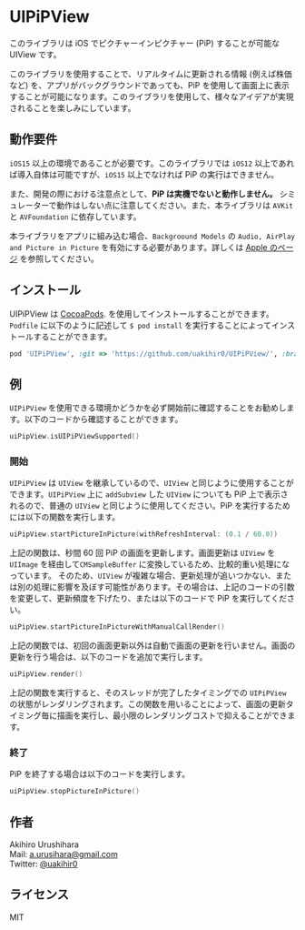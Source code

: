 # UIPiPView

<!--
[![Version](https://img.shields.io/cocoapods/v/UIPiPView.svg?style=flat)](https://cocoapods.org/pods/UIPiPView)
[![License](https://img.shields.io/cocoapods/l/UIPiPView.svg?style=flat)](https://cocoapods.org/pods/UIPiPView)
[![Platform](https://img.shields.io/cocoapods/p/UIPiPView.svg?style=flat)](https://cocoapods.org/pods/UIPiPView)
-->

このライブラリは iOS でピクチャーインピクチャー (PiP) することが可能な UIView です。

このライブラリを使用することで、リアルタイムに更新される情報 (例えば株価など) を、アプリがバックグラウンドであっても、PiP を使用して画面上に表示することが可能になります。このライブラリを使用して、様々なアイデアが実現されることを楽しみにしています。

## 動作要件

`iOS15` 以上の環境であることが必要です。このライブラリでは `iOS12` 以上であれば導入自体は可能ですが、`iOS15` 以上でなければ PiP の実行はできません。

また、開発の際における注意点として、**PiP は実機でないと動作しません。** シミュレーターで動作はしない点に注意してください。また、本ライブラリは `AVKit` と `AVFoundation` に依存しています。

本ライブラリをアプリに組み込む場合、`Backgroound Models` の `Audio, AirPlay and Picture in Picture` を有効にする必要があります。詳しくは [Apple のページ](https://developer.apple.com/documentation/avfoundation/media_playback_and_selection/creating_a_basic_video_player_ios_and_tvos/enabling_background_audio) を参照してください。

## インストール

UIPiPView は [CocoaPods](https://cocoapods.org). を使用してインストールすることができます。`Podfile` に以下のように記述して `$ pod install` を実行することによってインストールすることができます。

```ruby
pod 'UIPiPView', :git => 'https://github.com/uakihir0/UIPiPView/', :branch => 'main'
```

## 例

`UIPiPView` を使用できる環境かどうかを必ず開始前に確認することをお勧めします。以下のコードから確認することができます。

```swift
uiPipView.isUIPiPViewSupported()
```

### 開始

`UIPiPView` は `UIView` を継承しているので、`UIView` と同じように使用することができます。`UIPiPView` 上に `addSubview` した `UIView` についても PiP 上で表示されるので、普通の `UIView` と同じように使用してください。PiP を実行するためには以下の関数を実行します。

```swift
uiPipView.startPictureInPicture(withRefreshInterval: (0.1 / 60.0))
```

上記の関数は、秒間 60 回 PiP の画面を更新します。画面更新は `UIView` を `UIImage` を経由して`CMSampleBuffer` に変換しているため、比較的重い処理になっています。 そのため、`UIView` が複雑な場合、更新処理が追いつかない、または別の処理に影響を及ぼす可能性があります。その場合は、上記のコードの引数を変更して、更新頻度を下げたり、または以下のコードで PiP を実行してください。

```swift
uiPipView.startPictureInPictureWithManualCallRender()
```

上記の関数では、初回の画面更新以外は自動で画面の更新を行いません。画面の更新を行う場合は、以下のコードを追加で実行します。

```swift
uiPipView.render()
```

上記の関数を実行すると、そのスレッドが完了したタイミングでの `UIPiPView` の状態がレンダリングされます。この関数を用いることによって、画面の更新タイミング毎に描画を実行し、最小限のレンダリングコストで抑えることができます。

### 終了

PiP を終了する場合は以下のコードを実行します。

```swift
uiPipView.stopPictureInPicture()
```

## 作者

Akihiro Urushihara  
Mail: [a.urusihara@gmail.com](a.urusihara@gmail.com)  
Twitter: [@uakihir0](https://twitter.com/uakihir0)

## ライセンス

MIT
